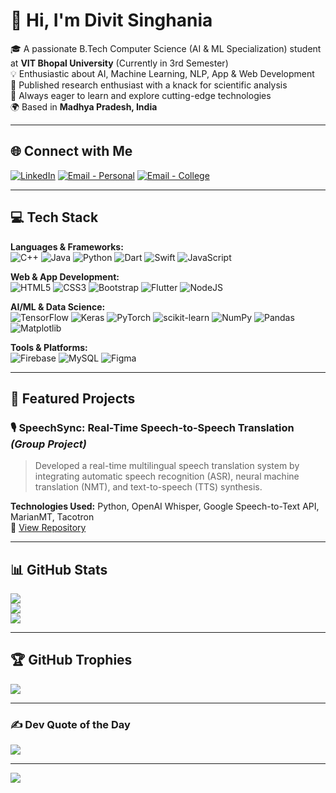 # 👋 Hi, I'm Divit Singhania

🎓 A passionate B.Tech Computer Science (AI & ML Specialization) student at **VIT Bhopal University** (Currently in 3rd Semester)  
💡 Enthusiastic about AI, Machine Learning, NLP, App & Web Development  
📄 Published research enthusiast with a knack for scientific analysis  
🌱 Always eager to learn and explore cutting-edge technologies  
🌍 Based in **Madhya Pradesh, India**

---

## 🌐 Connect with Me

[![LinkedIn](https://img.shields.io/badge/LinkedIn-%230077B5.svg?style=for-the-badge&logo=linkedin&logoColor=white)](https://linkedin.com/in/divit-singhania-13401628a)
[![Email - Personal](https://img.shields.io/badge/Email-Personal-D14836?style=for-the-badge&logo=gmail&logoColor=white)](mailto:divitsinghania05@gmail.com)
[![Email - College](https://img.shields.io/badge/Email-College-D14836?style=for-the-badge&logo=gmail&logoColor=white)](mailto:divit.23bai10721@vitbhopal.ac.in)

---

## 💻 Tech Stack

**Languages & Frameworks:**  
![C++](https://img.shields.io/badge/C++-%2300599C.svg?style=for-the-badge&logo=c%2B%2B&logoColor=white)
![Java](https://img.shields.io/badge/Java-%23ED8B00.svg?style=for-the-badge&logo=openjdk&logoColor=white)
![Python](https://img.shields.io/badge/Python-3670A0?style=for-the-badge&logo=python&logoColor=ffdd54)
![Dart](https://img.shields.io/badge/Dart-%230175C2.svg?style=for-the-badge&logo=dart&logoColor=white)
![Swift](https://img.shields.io/badge/Swift-F54A2A?style=for-the-badge&logo=swift&logoColor=white)
![JavaScript](https://img.shields.io/badge/JavaScript-%23323330.svg?style=for-the-badge&logo=javascript&logoColor=%23F7DF1E)

**Web & App Development:**  
![HTML5](https://img.shields.io/badge/HTML5-%23E34F26.svg?style=for-the-badge&logo=html5&logoColor=white)
![CSS3](https://img.shields.io/badge/CSS3-%231572B6.svg?style=for-the-badge&logo=css3&logoColor=white)
![Bootstrap](https://img.shields.io/badge/Bootstrap-%238511FA.svg?style=for-the-badge&logo=bootstrap&logoColor=white)
![Flutter](https://img.shields.io/badge/Flutter-%2302569B.svg?style=for-the-badge&logo=Flutter&logoColor=white)
![NodeJS](https://img.shields.io/badge/Node.js-6DA55F?style=for-the-badge&logo=node.js&logoColor=white)

**AI/ML & Data Science:**  
![TensorFlow](https://img.shields.io/badge/TensorFlow-%23FF6F00.svg?style=for-the-badge&logo=TensorFlow&logoColor=white)
![Keras](https://img.shields.io/badge/Keras-%23D00000.svg?style=for-the-badge&logo=Keras&logoColor=white)
![PyTorch](https://img.shields.io/badge/PyTorch-%23EE4C2C.svg?style=for-the-badge&logo=PyTorch&logoColor=white)
![scikit-learn](https://img.shields.io/badge/scikit--learn-%23F7931E.svg?style=for-the-badge&logo=scikit-learn&logoColor=white)
![NumPy](https://img.shields.io/badge/NumPy-%23013243.svg?style=for-the-badge&logo=numpy&logoColor=white)
![Pandas](https://img.shields.io/badge/Pandas-%23150458.svg?style=for-the-badge&logo=pandas&logoColor=white)
![Matplotlib](https://img.shields.io/badge/Matplotlib-%23ffffff.svg?style=for-the-badge&logo=Matplotlib&logoColor=black)

**Tools & Platforms:**  
![Firebase](https://img.shields.io/badge/Firebase-%23039BE5.svg?style=for-the-badge&logo=firebase)
![MySQL](https://img.shields.io/badge/MySQL-4479A1.svg?style=for-the-badge&logo=mysql&logoColor=white)
![Figma](https://img.shields.io/badge/Figma-%23F24E1E.svg?style=for-the-badge&logo=figma&logoColor=white)

---

## 📌 Featured Projects

### 🎙️ SpeechSync: Real-Time Speech-to-Speech Translation *(Group Project)*  
> Developed a real-time multilingual speech translation system by integrating automatic speech recognition (ASR), neural machine translation (NMT), and text-to-speech (TTS) synthesis.  

**Technologies Used:** Python, OpenAI Whisper, Google Speech-to-Text API, MarianMT, Tacotron  
🔗 [View Repository](https://github.com/DSinghania13/SpeechSync)

---

## 📊 GitHub Stats

![](https://github-readme-stats.vercel.app/api?username=DSinghania13&theme=one_dark_pro&hide_border=false&include_all_commits=true&count_private=true)  
![](https://nirzak-streak-stats.vercel.app/?user=DSinghania13&theme=one_dark_pro&hide_border=false)  
![](https://github-readme-stats.vercel.app/api/top-langs/?username=DSinghania13&theme=one_dark_pro&hide_border=false&layout=compact)

---

## 🏆 GitHub Trophies

![](https://github-profile-trophy.vercel.app/?username=DSinghania13&theme=vue-dark&no-frame=false&no-bg=false&margin-w=4)

---

### ✍️ Dev Quote of the Day

![](https://quotes-github-readme.vercel.app/api?type=vetical&theme=dark)

---

[![](https://visitcount.itsvg.in/api?id=DSinghania13&icon=0&color=0)](https://visitcount.itsvg.in)

<!-- Proudly created with GPRM ( https://gprm.itsvg.in ) -->
